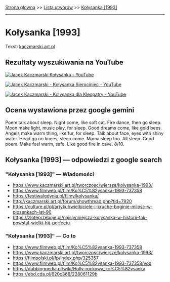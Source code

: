 [Strona głowna](../index.md) >> [Lista utworów](../list.md) >> [Kołysanka [1993]](225.md)

---

# Kołysanka [1993]

Tekst: [kaczmarski.art.pl](https://www.kaczmarski.art.pl/tworczosc/wiersze/kolysanka-1993/)

## Rezultaty wyszukiwania na YouTube

[![Jacek Kaczmarski Kołysanka - YouTube](http://img.youtube.com/vi/XmLTXdnuSpQ/0.jpg)](https://www.youtube.com/watch?v=XmLTXdnuSpQ "Jacek Kaczmarski Kołysanka - YouTube")

[![Jacek Kaczmarski - Kołysanka Sierociniec - YouTube](http://img.youtube.com/vi/PzJj896iG2w/0.jpg)](https://www.youtube.com/watch?v=PzJj896iG2w "Jacek Kaczmarski - Kołysanka Sierociniec - YouTube")

[![Jacek Kaczmarski - Kolysanka dla Kleopatry - YouTube](http://img.youtube.com/vi/wgKsttAW9yM/0.jpg)](https://www.youtube.com/watch?v=wgKsttAW9yM "Jacek Kaczmarski - Kolysanka dla Kleopatry - YouTube")

## Ocena wystawiona przez google gemini

Poem talk about sleep. Night come, like soft cat. Fire dance, then go sleep. Moon make light, music play, for sleep. Good dreams come, like gold bees. Angels make warm thing, like fur, for sleep. Talk about face, eyes with shiny water. Head go on knees, sleep come. Mama sleep too. All sleep. Good poem. Make feel warm, safe. Like good fire in cave. 8/10.


## Kołysanka [1993] — odpowiedzi z google search

### "Kołysanka [1993]" — Wiadomości

 - <https://www.kaczmarski.art.pl/tworczosc/wiersze/kolysanka-1993/>
 - <https://www.filmweb.pl/film/Ko%C5%82ysanka-1993-737358>
 - <https://festiwalgdynia.pl/filmy/kolysanka/>
 - <http://kaczmarski.art.pl/forum/showthread.php?tid=7920>
 - <https://culture.pl/pl/artykul/wielbiciele-i-kruche-boginie-milosc-w-piosenkach-lat-90>
 - <https://zloteprzeboje.pl/najslynniejsza-kolysanka-w-historii-tak-powstal-wielki-hit-perfectu>

### "Kołysanka [1993]" — Co to

 - <https://www.filmweb.pl/film/Ko%C5%82ysanka-1993-737358>
 - <https://www.kaczmarski.art.pl/tworczosc/wiersze/kolysanka-1993/>
 - <https://filmpolski.pl/fp/index.php/325357>
 - <https://www.filmweb.pl/film/Ko%C5%82ysanka-1993-737358/vod>
 - <https://dubbingpedia.pl/wiki/Holly-rockowa_ko%C5%82ysanka>
 - <https://ebd.cda.pl/620x368/228061129b>

